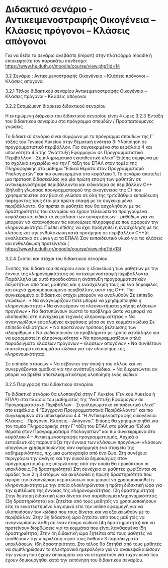 # Διδακτικό σενάριο -  Αντικειμενοστραφής Οικογένεια – Κλάσεις πρόγονοι – Κλάσεις απόγονοι
Για να δείτε το σενάριο ανεβάστε (import) στην πλατφόρμα moodle ή επισκεφτείτε τον παρακάτω σύνδεσμο:
https://www.he.duth.gr/moodle/course/view.php?id=14



3.2 Σενάριο : Αντικειμενοστραφής Οικογένεια – Κλάσεις πρόγονοι – Κλάσεις απόγονοι

3.2.1	Τίτλος διδακτικού σεναρίου
Αντικειμενοστραφής Οικογένεια – Κλάσεις πρόγονοι - Κλάσεις απόγονοι 

3.2.2	Εκτιμώμενη διάρκεια διδακτικού σεναρίου

Η εκτιμώμενη διάρκεια του διδακτικού σεναρίου είναι 4 ώρες
3.2.3	Ένταξη του διδακτικού σεναρίου στο πρόγραμμα σπουδών / Προαπαιτούμενες γνώσεις

Το διδακτικό σενάριο είναι σύμφωνο με το πρόγραμμα σπουδών της Γ’ τάξης του Γενικού Λυκείου στην θεματική ενότητα 3: Υλοποίηση σε προγραμματιστικό περιβάλλον. Πιο συγκεκριμένα στο κεφάλαιο 4 και υποενότητα 4.5 της “Ανάπτυξη Εφαρμογών σε Προγραμματιστικό Περιβάλλον – Συμπληρωματικό εκπαιδευτικό υλικό”
Επίσης σύμφωνα με το σχολικό εγχειρίδιο για την Γ τάξη του ΕΠΑΛ στον τομέα της Πληροφορικής στο μάθημα “Ειδικά θέματα στον Προγραμματισμό Υπολογιστών” και πιο συγκεκριμένα στο κεφάλαιο 1.
Το σενάριο αποτελεί μια πρόταση διδασκαλίας για μία πρώτη επαφή των μαθητών σε αντικειμενοστραφή περιβάλλοντα και ειδικότερα σε περιβάλλον C++ (δηλαδή γλώσσας προγραμματισμού της οικογένειας της C) που χρησιμοποιείται σαν βασική γλώσσα σε όλη της τριτοβάθμια εκπαίδευση παρέχοντας τους έτσι μία πρώτη επαφή με τα συγκεκριμένα περιβάλλοντα.
Θα πρέπει οι μαθητές που θα ασχοληθούν με τις δραστηριότητες του σεναρίου να έχουν τελειώσει τα προηγούμενα κεφάλαια και ειδικά τα κεφάλαια των συναρτήσεων – μεθόδων για να μπορούν να κατανοήσουν τις καινούριες πληροφορίες που αφορούν την κληρονομικότητα. Πρέπει επίσης να έχει προηγηθεί η ενασχόληση με τις κλάσεις και την ενθυλάκωση κατά προτίμηση σε περιβάλλον C++(ή εναλλακτικά σε Java για τα ΕΠΑΛ)
Σαν εκπαιδευτικό υλικό για τις κλάσεις και ενθυλάκωση προτείνεται ( https://www.he.duth.gr/moodle/course/view.php?id=13)

3.2.4	Σκοποί και στόχοι του διδακτικού σεναρίου

Σκοπός του διδακτικού σεναρίου είναι η εξοικείωση των μαθητών με την έννοια της κληρονομικότητας σε αντικειμενοστραφή περιβάλλοντα. Παράλληλα με αυτό προσδοκάται η ανάπτυξη προγραμματιστικών δεξιοτήτων από τους μαθητές και η ενασχόληση τους με ένα δημοφιλές και συχνά χρησιμοποιούμενο περιβάλλον, αυτό της C++. Πιο συγκεκριμένα οι διδακτικοί στόχοι μπορούν να αναλυθούν 
Σε επίπεδο γνώσεων :
•	Να αναγνωρίζουν πότε μπορεί να χρησιμοποιηθεί η κληρονομικότητα
•	Να αναφέρουν τα πλεονεκτήματα χρήσης κλάσεων προγόνων
•	Να διατυπώνουν σωστά το πρόβλημα ώστε να μπορεί να υλοποιηθεί στη συνέχεια με τεχνικές κληρονομικότητας
•	Να αναγνωρίζουν εσφαλμένες εκφράσεις μέσα σε ένα κομμάτι κώδικα
Σε επίπεδο δεξιοτήτων:
•	Να προτείνουν τρόπους βελτίωσης των αλγορίθμων
•	Να κωδικοποιούν τα προβλήματα με τρόπο κατάλληλο για να εφαρμοστεί η κληρονομικότητα
•	Να προγραμματίζουν απλά παραδείγματα κλάσεων προγόνων – κλάσεων απογόνων
•	Να συνθέτουν αποτελεσματικά κομμάτια κώδικα για την υλοποίηση της κληρονομικότητας. 

Σε επίπεδο στάσεων
•	Να σέβονται την άποψη του άλλου και να συνεργάζονται ομαδικά για την ανάπτυξη κώδικα.
•	Να διερωτώνται αν μπορεί να βρεθεί αποτελεσματικότερη υλοποίηση ενός κώδικα 

3.2.5	Περιγραφή του διδακτικού σεναρίου

Το διδακτικό σενάριο θα υλοποιηθεί στην Γ Λυκείου (Γενικού Λυκείου ή ΕΠΑΛ) στα πλαίσια του μαθήματος της “Ανάπτυξη Εφαρμογών σε Προγραμματιστικό Περιβάλλον – Συμπληρωματικό εκπαιδευτικό υλικό” στο κεφάλαιο 4 “Σύγχρονα Προγραμματιστικά Περιβάλλοντα” και πιο συγκεκριμένα στο υποκεφάλαιο 4.4 “Η Αντικειμενοστραφής οικογένεια: Κλάσεις – Πρόγονοι, Κλάσεις – Απόγονοι”. Επίσης θα χρησιμοποιηθεί για τον τομέα Πληροφορικής στην Γ’ τάξη του ΕΠΑΛ στο μάθημα “Ειδικά θέματα στον Προγραμματισμό Υπολογιστών” και πιο συγκεκριμένα στο κεφάλαιο 4 – Αντικειμενοστραφής προγραμματισμός.
Αρχικά ο εκπαιδευτικός παρουσιάζει την έννοια των κλάσεων προγόνων- κλάσεων απογόνων χρησιμοποιώντας σαν αφόρμηση ένα στοιχείο της καθημερινότητας, π.χ. μια φωτογραφία από ένα ζώο. Στη συνέχεια περιγράφει την ανάγκη και την ευκολία δημιουργίας στον προγραμματισμό μιας υπερκλάσης από την οποία θα προκύπτουν οι υποκλάσεις.(1η δραστηριότητα)
Στη συνέχεια οι μαθητές χωρίζονται σε ομάδες των 2 ή 3 ατόμων και ακολουθεί η πρώτη δραστηριότητα που αφορά την αναγνώριση περιπτώσεων που μπορεί να χρησιμοποιηθεί η κληρονομικότητα με την οποία ολοκληρώνεται η πρώτη διδακτική ώρα για την εμπέδωση της έννοιας της κληρονομικότητας. (2η δραστηριότητα)
Στην δεύτερη διδακτική ώρα δίνεται ένα παράδειγμα κληρονομικότητας (3η δραστηριότητα) και ζητείται από τους μαθητές να χρησιμοποιήσουν είτε το εγκατεστημένο λογισμικό είτε την online εφαρμογή για να υλοποιήσουν τον κώδικα που τους δίνεται και να εξοικειωθούν με το περιβάλλον. 
Στην 3η διδακτική ώρα ζητείται από τους μαθητές να αναγνωρίσουν λάθη σε έναν έτοιμο κώδικα (4η δραστηριότητα) και να προτείνουν διορθώσεις για τα κομμάτια που είναι λανθασμένα (5η δραστηριότητα)
Στην 4η διδακτική ώρα ζητείται από τους μαθητές να συνθέσουν την υπερκλάση αφού τους δοθούν 3 παραδείγματα υποκλάσεων. (6η δραστηριότητα.
Στο τέλος θα ζητηθεί από τους μαθητές να συμπληρώσουν το ηλεκτρονικό ημερολόγιο για να ανακεφαλαιώσουν την γνώση που έχουν αποκομίσει και να στοχαστούν για τυχόν κενά που έχουν δημιουργηθεί κατά την εκπόνηση του διδακτικού σεναρίου.
